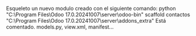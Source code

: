 Esqueleto un nuevo modulo creado con el siguiente comando: python "C:\Program Files\Odoo 17.0.20241007\server\odoo-bin" scaffold contactos "C:\Program Files\Odoo 17.0.20241007\server\addons_extra"
Está comentado. models.py, view.xml, manifest...
